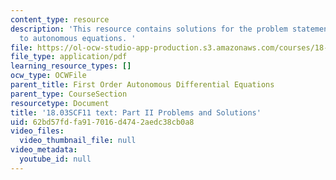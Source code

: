 ```yaml
---
content_type: resource
description: 'This resource contains solutions for the problem statements related
  to autonomous equations. '
file: https://ol-ocw-studio-app-production.s3.amazonaws.com/courses/18-03sc-differential-equations-fall-2011/62bd57fdfa917016d4742aedc38cb0a8_MIT18_03SCF11_ps3_II_s10s.pdf
file_type: application/pdf
learning_resource_types: []
ocw_type: OCWFile
parent_title: First Order Autonomous Differential Equations
parent_type: CourseSection
resourcetype: Document
title: '18.03SCF11 text: Part II Problems and Solutions'
uid: 62bd57fd-fa91-7016-d474-2aedc38cb0a8
video_files:
  video_thumbnail_file: null
video_metadata:
  youtube_id: null
---
```

